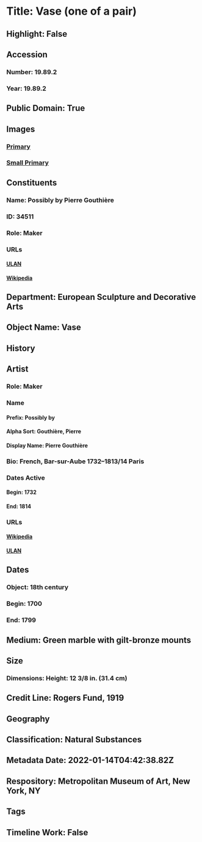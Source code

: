 # Title: Vase (one of a pair)
## Highlight: False
## Accession
### Number: 19.89.2
### Year: 19.89.2
## Public Domain: True
## Images
### [Primary](https://images.metmuseum.org/CRDImages/es/original/43623.jpg)
### [Small Primary](https://images.metmuseum.org/CRDImages/es/web-large/43623.jpg)
## Constituents
### Name: Possibly by Pierre Gouthière
### ID: 34511
### Role: Maker
### URLs
#### [ULAN](http://vocab.getty.edu/page/ulan/500001719)
#### [Wikipedia](https://www.wikidata.org/wiki/Q2093498)
## Department: European Sculpture and Decorative Arts
## Object Name: Vase
## History
## Artist
### Role: Maker
### Name
#### Prefix: Possibly by
#### Alpha Sort: Gouthière, Pierre
#### Display Name: Pierre Gouthière
### Bio: French, Bar-sur-Aube 1732–1813/14 Paris
### Dates Active
#### Begin: 1732
#### End: 1814
### URLs
#### [Wikipedia](https://www.wikidata.org/wiki/Q2093498)
#### [ULAN](http://vocab.getty.edu/page/ulan/500001719)
## Dates
### Object: 18th century
### Begin: 1700
### End: 1799
## Medium: Green marble with gilt-bronze mounts
## Size
### Dimensions: Height: 12 3/8 in. (31.4 cm)
## Credit Line: Rogers Fund, 1919
## Geography
## Classification: Natural Substances
## Metadata Date: 2022-01-14T04:42:38.82Z
## Respository: Metropolitan Museum of Art, New York, NY
## Tags
## Timeline Work: False